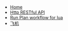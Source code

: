 * [Home](/)
* [Http RESTful API](restful.md)
* [Run Plan workflow for lua](lua_api.md)
* [飞机](node_drone.md)
